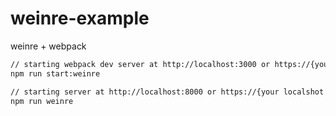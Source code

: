 # weinre-example
weinre + webpack
```bash
// starting webpack dev server at http://localhost:3000 or https://{your localshot ip}:3000
npm run start:weinre
```

```bash
// starting server at http://localhost:8000 or https://{your localshot ip}:8000
npm run weinre
```